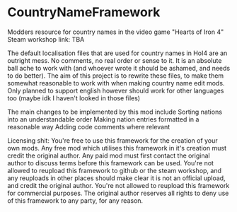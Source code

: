 # CountryNameFramework
Modders resource for country names in the video game "Hearts of Iron 4"
Steam workshop link: TBA

The default localisation files that are used for country names in HoI4 are an outright mess. No comments, no real order or sense to it. It is an absolute ball ache to work with (and whoever wrote it should be ashamed, and needs to do better).
The aim of this project is to rewrite these files, to make them somewhat reasonable to work with when making country name edit mods. Only planned to support english however should work for other languages too (maybe idk I haven't looked in those files)

The main changes to be implemented by this mod include
Sorting nations into an understandable order
Making nation entries formatted in a reasonable way
Adding code comments where relevant

Licensing shit:
You're free to use this framework for the creation of your own mods. Any free mod which utilises this framework in it's creation must credit the original author. Any paid mod must first contact the original author to discuss terms before this framework can be used.
You're not allowed to reupload this framework to github or the steam workshop, and any reuploads in other places should make clear it is not an official upload, and credit the original author. You're not allowed to reupload this framework for commercial purposes.
The original author reserves all rights to deny use of this framework to any party, for any reason.
